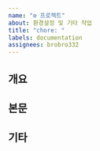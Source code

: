 ```yaml
---
name: "⚙️ 프로젝트"
about: 환경설정 및 기타 작업
title: "chore: "
labels: documentation
assignees: brobro332
---
```


## 개요

## 본문

## 기타
